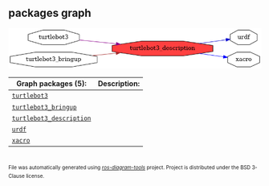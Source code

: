 <!--
File was automatically generated using 'ros-diagram-tools' project.
Project is distributed under the BSD 3-Clause license.
-->

## packages graph

[![turtlebot3_description](turtlebot3_description.png "turtlebot3_description")](turtlebot3_description.png)


| Graph packages (5): | Description: |
| ------------------- | ------------ |
| [`turtlebot3`](turtlebot3.md) |  |
| [`turtlebot3_bringup`](turtlebot3_bringup.md) |  |
| [`turtlebot3_description`](turtlebot3_description.md) |  |
| [`urdf`](urdf.md) |  |
| [`xacro`](xacro.md) |  |


</br>
<font size="1">
File was automatically generated using <a href="https://github.com/anetczuk/ros-diagram-tools"><i>ros-diagram-tools</i></a> project.
Project is distributed under the BSD 3-Clause license.
</font>
